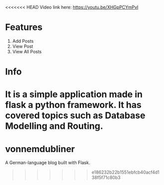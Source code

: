 <<<<<<< HEAD
Video link here: https://youtu.be/XHGpPCYmPvI


# Features
  1. Add Posts
  2. View Post
  3. View All Posts
 
 # Info
 
 It is a simple application made in flask a python framework. It has covered topics such as Database Modelling and Routing.
=======
# vonnemdubliner
A German-language blog built with Flask.
>>>>>>> e186232b22b1551ebfcb40acf4d138f5f71c80b3
